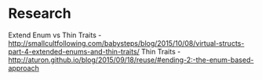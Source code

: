 # Research

Extend Enum vs Thin Traits - http://smallcultfollowing.com/babysteps/blog/2015/10/08/virtual-structs-part-4-extended-enums-and-thin-traits/
Thin Traits - http://aturon.github.io/blog/2015/09/18/reuse/#ending-2:-the-enum-based-approach
